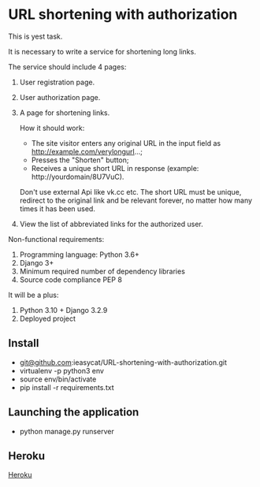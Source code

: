 # URL shortening with authorization

This is yest task.

It is necessary to write a service for shortening long links.

The service should include 4 pages:

1. User registration page.
2. User authorization page.
3. A page for shortening links.

   How it should work:
     + The site visitor enters any original URL in the input field as http://example.com/verylongurl...;
     + Presses the "Shorten" button;
     + Receives a unique short URL in response (example: http://yourdomain/8U7VuC).
   
   Don't use external Api like vk.cc etc.
   The short URL must be unique, redirect to the original link and be relevant forever, no matter how many times it has been used.
4. View the list of abbreviated links for the authorized user.


Non-functional requirements:
1. Programming language: Python 3.6+
2. Django 3+
3. Minimum required number of dependency libraries
4. Source code compliance PEP 8

It will be a plus:
1. Python 3.10 + Django 3.2.9
2. Deployed project

## Install

- git@github.com:ieasycat/URL-shortening-with-authorization.git
- virtualenv -p python3 env
- source env/bin/activate
- pip install -r requirements.txt

## Launching the application

- python manage.py runserver

## Heroku

[Heroku](https://url-short-v2.herokuapp.com/)
